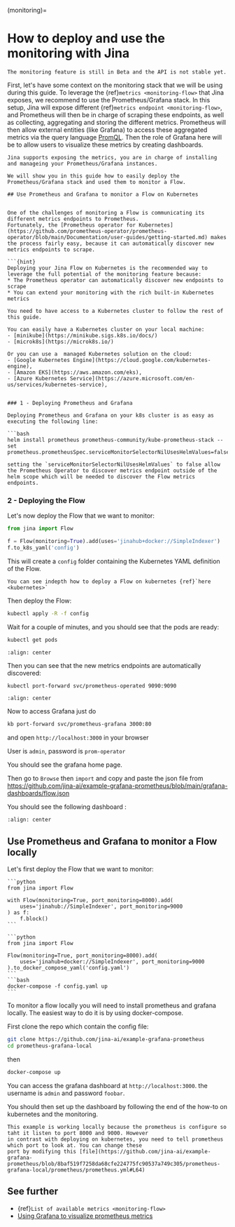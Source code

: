 (monitoring)=
# How to deploy and use the monitoring with Jina

```{caution} 
The monitoring feature is still in Beta and the API is not stable yet.
```

First, let's have some context on the monitoring stack that we will be using during this guide.
To leverage the {ref}`metrics <monitoring-flow>` that Jina exposes, we recommend to use the Prometheus/Grafana stack. In this setup, Jina will expose different {ref}`metrics endpoint <monitoring-flow>`, and Prometheus will then be in charge of scraping these endpoints, as well as
collecting, aggregating and storing the different metrics. Prometheus will then allow external entities (like Grafana) to access these aggregated metrics via the query language [PromQL](https://prometheus.io/docs/prometheus/latest/querying/basics/).
Then the role of Grafana here will be to allow users to visualize these metrics by creating dashboards.

```{hint} 
Jina supports exposing the metrics, you are in charge of installing and manageing your Prometheus/Grafana instances.

We will show you in this guide how to easily deploy the Prometheus/Grafana stack and used them to monitor a Flow.

## Use Prometheus and Grafana to monitor a Flow on Kubernetes


One of the challenges of monitoring a Flow is communicating its different metrics endpoints to Prometheus.
Fortunately, the [Prometheus operator for Kubernetes](https://github.com/prometheus-operator/prometheus-operator/blob/main/Documentation/user-guides/getting-started.md) makes the process fairly easy, because it can automatically discover new metrics endpoints to scrape.

```{hint} 
Deploying your Jina Flow on Kubernetes is the recommended way to leverage the full potential of the monitoring feature because:
* The Prometheus operator can automatically discover new endpoints to scrape
* You can extend your monitoring with the rich built-in Kubernetes metrics

You need to have access to a Kubernetes cluster to follow the rest of this guide.

You can easily have a Kubernetes cluster on your local machine:
- [minikube](https://minikube.sigs.k8s.io/docs/)
- [microk8s](https://microk8s.io/)

Or you can use a  managed Kubernetes solution on the cloud:
- [Google Kubernetes Engine](https://cloud.google.com/kubernetes-engine),
- [Amazon EKS](https://aws.amazon.com/eks),
- [Azure Kubernetes Service](https://azure.microsoft.com/en-us/services/kubernetes-service),


### 1 - Deploying Prometheus and Grafana

Deploying Prometheus and Grafana on your k8s cluster is as easy as executing the following line:

```bash
helm install prometheus prometheus-community/kube-prometheus-stack --set prometheus.prometheusSpec.serviceMonitorSelectorNilUsesHelmValues=false
```
```{hint} 
setting the `serviceMonitorSelectorNilUsesHelmValues` to false allow the Prometheus Operator to discover metrics endpoint outside of the helm scope which will be needed to discover the Flow metrics endpoints.
```

### 2 - Deploying the Flow

Let's now deploy the Flow that we want to monitor:

```python
from jina import Flow

f = Flow(monitoring=True).add(uses='jinahub+docker://SimpleIndexer')
f.to_k8s_yaml('config')
```

This will create a `config` folder containing the Kubernetes YAML definition of the Flow.

```{seealso}
You can see indepth how to deploy a Flow on kubernetes {ref}`here <kubernetes>`
```

Then deploy the Flow:

```bash
kubectl apply -R -f config
```

Wait for a couple of minutes, and you should see that the pods are ready:

```bash
kubectl get pods
```

```{figure} ../../.github/2.0/kubectl_pods.png
:align: center
```

Then you can see that the new metrics endpoints are automatically discovered:
```bash
kubectl port-forward svc/prometheus-operated 9090:9090
```

```{figure} ../../.github/2.0/prometheus_target.png
:align: center
```

Now to access Grafana just do

```bash
kb port-forward svc/prometheus-grafana 3000:80
```

and open `http://localhost:3000` in your browser

User is `admin`, password is `prom-operator`

You should see the grafana home page.

Then go to `Browse` then `import` and copy and paste the json file from https://github.com/jina-ai/example-grafana-prometheus/blob/main/grafana-dashboards/flow.json 

You should see the following dashboard :

```{figure} ../../.github/2.0/grafana.png
:align: center
```

## Use Prometheus and Grafana to monitor a Flow locally 

Let's first deploy the Flow that we want to monitor:


````{tab} via Python code
```python
from jina import Flow

with Flow(monitoring=True, port_monitoring=8000).add(
    uses='jinahub://SimpleIndexer', port_monitoring=9000
) as f:
    f.block()
```
````

````{tab} via docker compose
```python
from jina import Flow

Flow(monitoring=True, port_monitoring=8000).add(
    uses='jinahub+docker://SimpleIndexer', port_monitoring=9000
).to_docker_compose_yaml('config.yaml')
```
```bash
docker-compose -f config.yaml up
```
````

To monitor a flow locally you will need to install prometheus and grafana locally. The easiest way to do it is by using
docker-compose.

First clone the repo which contain the config file:

```bash
git clone https://github.com/jina-ai/example-grafana-prometheus
cd prometheus-grafana-local
```

then 

```bash
docker-compose up
```

You can access the grafana dashboard at `http://localhost:3000`. the username is `admin` and password `foobar`.

You should then set up the dashboard by following the end of the how-to on kubernetes and the monitoring.

```{caution}
This example is working locally because the prometheus is configure so taht it listen to port 8000 and 9000. However
in contrast with deploying on kubernetes, you need to tell prometheus which port to look at. You can change these
port by modifying this [file](https://github.com/jina-ai/example-grafana-prometheus/blob/8baf519f7258da68cfe224775fc90537a749c305/prometheus-grafana-local/prometheus/prometheus.yml#L64)
```

## See further

- {ref}`List of available metrics <monitoring-flow>`
- [Using Grafana to visualize prometheus metrics](https://grafana.com/docs/grafana/latest/getting-started/getting-started-prometheus/)
